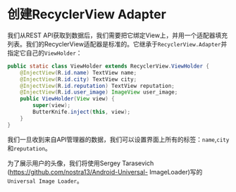 # 创建RecyclerView Adapter

我们从REST API获取到数据后，我们需要把它绑定View上，并用一个适配器填充列表。我们的RecyclerView适配器是标准的。它继承于`RecyclerView.Adapter`并指定它自己的`ViewHolder`：
```java
public static class ViewHolder extends RecyclerView.ViewHolder {
    @InjectView(R.id.name) TextView name;
    @InjectView(R.id.city) TextView city;
    @InjectView(R.id.reputation) TextView reputation;
    @InjectView(R.id.user_image) ImageView user_image;
    public ViewHolder(View view) { 
        super(view);
        ButterKnife.inject(this, view); 
    }
}
```
我们一旦收到来自API管理器的数据，我们可以设置界面上所有的标签：`name`,`city`和`reputation`。

为了展示用户的头像，我们将使用Sergey Tarasevich (https://github.com/nostra13/Android-Universal- ImageLoader)写的`Universal Image Loader`。






























